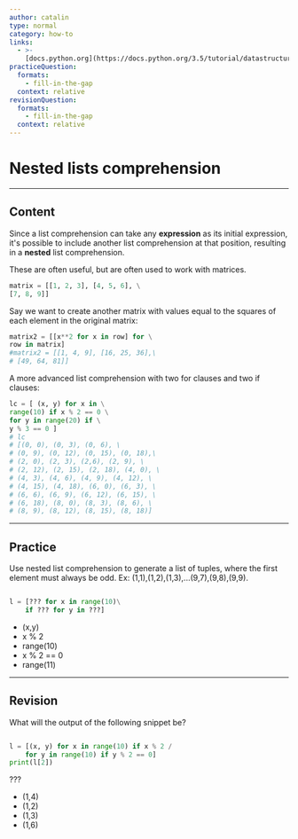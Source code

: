```yaml
---
author: catalin
type: normal
category: how-to
links:
  - >-
    [docs.python.org](https://docs.python.org/3.5/tutorial/datastructures.html#nested-list-comprehensions){website}
practiceQuestion:
  formats:
    - fill-in-the-gap
  context: relative
revisionQuestion:
  formats:
    - fill-in-the-gap
  context: relative
---
```


# Nested lists comprehension


---

## Content

Since a list comprehension can take any **expression** as its initial expression, it's possible to include another list comprehension at that position, resulting in  a **nested** list comprehension.  

These are often useful, but are often used to work with matrices.

```python
matrix = [[1, 2, 3], [4, 5, 6], \
[7, 8, 9]]

```

Say we want to create another matrix with values equal to the squares of each element in the original matrix:

```python
matrix2 = [[x**2 for x in row] for \
row in matrix]
#matrix2 = [[1, 4, 9], [16, 25, 36],\
# [49, 64, 81]]
```

A more advanced list comprehension with two for clauses and two if clauses:

```python
lc = [ (x, y) for x in \
range(10) if x % 2 == 0 \
for y in range(20) if \
y % 3 == 0 ]
# lc
# [(0, 0), (0, 3), (0, 6), \
# (0, 9), (0, 12), (0, 15), (0, 18),\
# (2, 0), (2, 3), (2,6), (2, 9), \
# (2, 12), (2, 15), (2, 18), (4, 0), \
# (4, 3), (4, 6), (4, 9), (4, 12), \
# (4, 15), (4, 18), (6, 0), (6, 3), \
# (6, 6), (6, 9), (6, 12), (6, 15), \
# (6, 18), (8, 0), (8, 3), (8, 6), \
# (8, 9), (8, 12), (8, 15), (8, 18)]

```


---

## Practice

Use nested list comprehension to generate a list of tuples, where the first element must always be odd.
Ex: (1,1),(1,2),(1,3),...(9,7),(9,8),(9,9).

```python

l = [??? for x in range(10)\
    if ??? for y in ???]
```

- (x,y)
- x % 2
- range(10)
- x % 2 == 0
- range(11)


---

## Revision

What will the output of the following snippet be?

```python

l = [(x, y) for x in range(10) if x % 2 /
    for y in range(10) if y % 2 == 0]
print(l[2])
```

???

- (1,4)
- (1,2)
- (1,3)
- (1,6)
